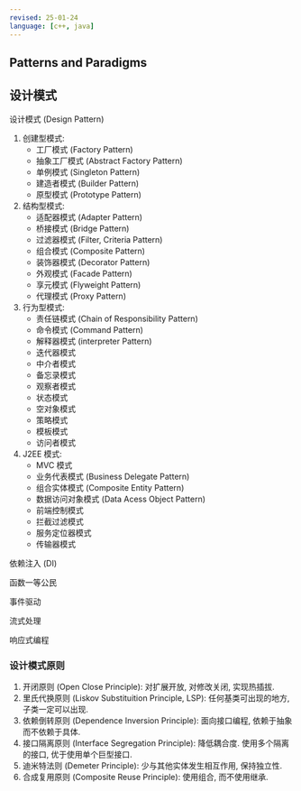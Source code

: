 ```yaml
---
revised: 25-01-24 
language: [c++, java]
---
```


## Patterns and Paradigms

## 设计模式

设计模式 (Design Pattern)

1. 创建型模式:
	- 工厂模式 (Factory Pattern)
	- 抽象工厂模式 (Abstract Factory Pattern)
	- 单例模式 (Singleton Pattern)
	- 建造者模式 (Builder Pattern)
	- 原型模式 (Prototype Pattern)
2. 结构型模式:
	- 适配器模式 (Adapter Pattern)
	- 桥接模式 (Bridge Pattern)
	- 过滤器模式 (Filter, Criteria Pattern)
	- 组合模式 (Composite Pattern)
	- 装饰器模式 (Decorator Pattern)
	- 外观模式 (Facade Pattern)
	- 享元模式 (Flyweight Pattern)
	- 代理模式 (Proxy Pattern)
3. 行为型模式:
	- 责任链模式 (Chain of Responsibility Pattern)
	- 命令模式 (Command Pattern)
	- 解释器模式 (interpreter Pattern)
	- 迭代器模式
	- 中介者模式
	- 备忘录模式
	- 观察者模式
	- 状态模式
	- 空对象模式
	- 策略模式
	- 模板模式
	- 访问者模式
4. J2EE 模式:
	- MVC 模式
	- 业务代表模式 (Business Delegate Pattern)
	- 组合实体模式 (Composite Entity Pattern)
	- 数据访问对象模式 (Data Acess Object Pattern)
	- 前端控制模式
	- 拦截过滤模式
	- 服务定位器模式
	- 传输器模式

依赖注入 (DI)

函数一等公民

事件驱动

流式处理

响应式编程

### 设计模式原则

1. 开闭原则 (Open Close Principle): 对扩展开放, 对修改关闭, 实现热插拔.
2. 里氏代换原则 (Liskov Substituition Principle, LSP): 任何基类可出现的地方, 子类一定可以出现.
3. 依赖倒转原则 (Dependence Inversion Principle): 面向接口编程, 依赖于抽象而不依赖于具体.
4. 接口隔离原则 (Interface Segregation Principle): 降低耦合度. 使用多个隔离的接口, 优于使用单个巨型接口.
5. 迪米特法则 (Demeter Principle): 少与其他实体发生相互作用, 保持独立性.
6. 合成复用原则 (Composite Reuse Principle): 使用组合, 而不使用继承.

